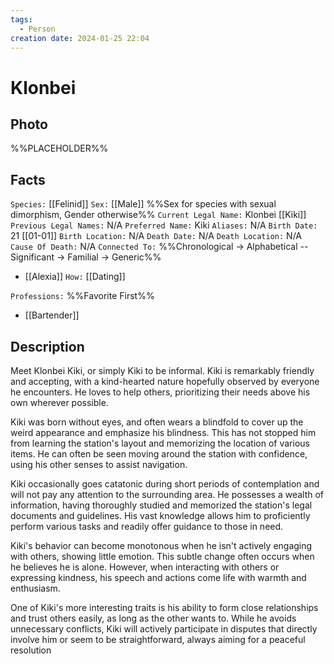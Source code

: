 ```yaml
---
tags:
  - Person
creation date: 2024-01-25 22:04
---
```

# Klonbei

## Photo

%%PLACEHOLDER%%

## Facts

`Species:` [[Felinid]]
`Sex:` [[Male]] %%Sex for species with sexual dimorphism, Gender otherwise%%
`Current Legal Name:` Klonbei [[Kiki]]
`Previous Legal Names:` N/A
`Preferred Name:` Kiki
`Aliases:` N/A
`Birth Date:` 21 [[01-01]]
`Birth Location:` N/A
`Death Date:` N/A
`Death Location:` N/A
`Cause Of Death:` N/A
`Connected To:` %%Chronological -> Alphabetical -- Significant -> Familial -> Generic%%
- [[Alexia]] `How:` [[Dating]]

`Professions:` %%Favorite First%%
- [[Bartender]]

## Description

Meet Klonbei Kiki, or simply Kiki to be informal. Kiki is remarkably friendly and accepting, with a kind-hearted nature hopefully observed by everyone he encounters. He loves to help others, prioritizing their needs above his own wherever possible.

Kiki was born without eyes, and often wears a blindfold to cover up the weird appearance and emphasize his blindness. This has not stopped him from learning the station's layout and memorizing the location of various items. He can often be seen moving around the station with confidence, using his other senses to assist navigation.

Kiki occasionally goes catatonic during short periods of contemplation and will not pay any attention to the surrounding area. He possesses a wealth of information, having thoroughly studied and memorized the station's legal documents and guidelines. His vast knowledge allows him to proficiently perform various tasks and readily offer guidance to those in need.

Kiki's behavior can become monotonous when he isn't actively engaging with others, showing little emotion. This subtle change often occurs when he believes he is alone. However, when interacting with others or expressing kindness, his speech and actions come life with warmth and enthusiasm.

One of Kiki's more interesting traits is his ability to form close relationships and trust others easily, as long as the other wants to. While he avoids unnecessary conflicts, Kiki will actively participate in disputes that directly involve him or seem to be straightforward, always aiming for a peaceful resolution
